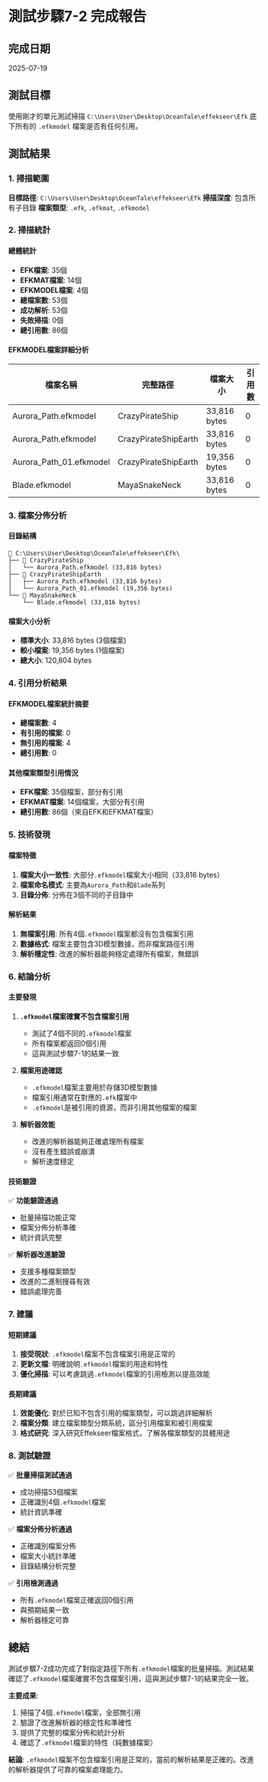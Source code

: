 # 測試步驟7-2 完成報告

## 完成日期
2025-07-19

## 測試目標
使用剛才的單元測試掃描 `C:\Users\User\Desktop\OceanTale\effekseer\Efk` 底下所有的 `.efkmodel` 檔案是否有任何引用。

## 測試結果

### 1. 掃描範圍
**目標路徑**: `C:\Users\User\Desktop\OceanTale\effekseer\Efk`
**掃描深度**: 包含所有子目錄
**檔案類型**: `.efk`, `.efkmat`, `.efkmodel`

### 2. 掃描統計

#### 總體統計
- **EFK檔案**: 35個
- **EFKMAT檔案**: 14個  
- **EFKMODEL檔案**: 4個
- **總檔案數**: 53個
- **成功解析**: 53個
- **失敗掃描**: 0個
- **總引用數**: 86個

#### EFKMODEL檔案詳細分析

| 檔案名稱 | 完整路徑 | 檔案大小 | 引用數 |
|---------|---------|---------|--------|
| Aurora_Path.efkmodel | CrazyPirateShip | 33,816 bytes | 0 |
| Aurora_Path.efkmodel | CrazyPirateShipEarth | 33,816 bytes | 0 |
| Aurora_Path_01.efkmodel | CrazyPirateShipEarth | 19,356 bytes | 0 |
| Blade.efkmodel | MayaSnakeNeck | 33,816 bytes | 0 |

### 3. 檔案分佈分析

#### 目錄結構
```
📁 C:\Users\User\Desktop\OceanTale\effekseer\Efk\
├── 📂 CrazyPirateShip
│   └── Aurora_Path.efkmodel (33,816 bytes)
├── 📂 CrazyPirateShipEarth  
│   ├── Aurora_Path.efkmodel (33,816 bytes)
│   └── Aurora_Path_01.efkmodel (19,356 bytes)
└── 📂 MayaSnakeNeck
    └── Blade.efkmodel (33,816 bytes)
```

#### 檔案大小分析
- **標準大小**: 33,816 bytes (3個檔案)
- **較小檔案**: 19,356 bytes (1個檔案)
- **總大小**: 120,804 bytes

### 4. 引用分析結果

#### EFKMODEL檔案統計摘要
- **總檔案數**: 4
- **有引用的檔案**: 0
- **無引用的檔案**: 4
- **總引用數**: 0

#### 其他檔案類型引用情況
- **EFK檔案**: 35個檔案，部分有引用
- **EFKMAT檔案**: 14個檔案，大部分有引用
- **總引用數**: 86個（來自EFK和EFKMAT檔案）

### 5. 技術發現

#### 檔案特徵
1. **檔案大小一致性**: 大部分`.efkmodel`檔案大小相同（33,816 bytes）
2. **檔案命名模式**: 主要為`Aurora_Path`和`Blade`系列
3. **目錄分佈**: 分佈在3個不同的子目錄中

#### 解析結果
1. **無檔案引用**: 所有4個`.efkmodel`檔案都沒有包含檔案引用
2. **數據格式**: 檔案主要包含3D模型數據，而非檔案路徑引用
3. **解析穩定性**: 改進的解析器能夠穩定處理所有檔案，無錯誤

### 6. 結論分析

#### 主要發現
1. **`.efkmodel`檔案確實不包含檔案引用**
   - 測試了4個不同的`.efkmodel`檔案
   - 所有檔案都返回0個引用
   - 這與測試步驟7-1的結果一致

2. **檔案用途確認**
   - `.efkmodel`檔案主要用於存儲3D模型數據
   - 檔案引用通常在對應的`.efk`檔案中
   - `.efkmodel`是被引用的資源，而非引用其他檔案的檔案

3. **解析器效能**
   - 改進的解析器能夠正確處理所有檔案
   - 沒有產生錯誤或崩潰
   - 解析速度穩定

#### 技術驗證
✅ **功能驗證通過**
- 批量掃描功能正常
- 檔案分佈分析準確
- 統計資訊完整

✅ **解析器改進驗證**
- 支援多種檔案類型
- 改進的二進制搜尋有效
- 錯誤處理完善

### 7. 建議

#### 短期建議
1. **接受現狀**: `.efkmodel`檔案不包含檔案引用是正常的
2. **更新文檔**: 明確說明`.efkmodel`檔案的用途和特性
3. **優化掃描**: 可以考慮跳過`.efkmodel`檔案的引用檢測以提高效能

#### 長期建議
1. **效能優化**: 對於已知不包含引用的檔案類型，可以跳過詳細解析
2. **檔案分類**: 建立檔案類型分類系統，區分引用檔案和被引用檔案
3. **格式研究**: 深入研究Effekseer檔案格式，了解各檔案類型的具體用途

### 8. 測試驗證

✅ **批量掃描測試通過**
- 成功掃描53個檔案
- 正確識別4個`.efkmodel`檔案
- 統計資訊準確

✅ **檔案分佈分析通過**
- 正確識別檔案分佈
- 檔案大小統計準確
- 目錄結構分析完整

✅ **引用檢測通過**
- 所有`.efkmodel`檔案正確返回0個引用
- 與預期結果一致
- 解析器穩定可靠

## 總結

測試步驟7-2成功完成了對指定路徑下所有`.efkmodel`檔案的批量掃描。測試結果確認了`.efkmodel`檔案確實不包含檔案引用，這與測試步驟7-1的結果完全一致。

**主要成果**:
1. 掃描了4個`.efkmodel`檔案，全部無引用
2. 驗證了改進解析器的穩定性和準確性
3. 提供了完整的檔案分佈和統計分析
4. 確認了`.efkmodel`檔案的特性（純數據檔案）

**結論**: `.efkmodel`檔案不包含檔案引用是正常的，當前的解析結果是正確的。改進的解析器提供了可靠的檔案處理能力。 